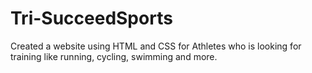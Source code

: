 # Tri-SucceedSports
Created a website using HTML and CSS for Athletes who is looking for training like running, cycling, swimming and more. 
